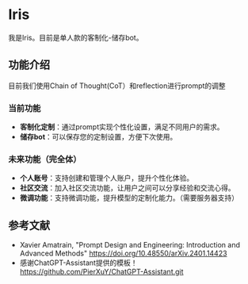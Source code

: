 #  Iris
我是Iris。目前是单人款的客制化-储存bot。

## 功能介绍
目前我们使用Chain of Thought(CoT）和reflection进行prompt的调整

### 当前功能
- **客制化定制**：通过prompt实现个性化设置，满足不同用户的需求。
- **储存bot**：可以保存您的定制设置，方便下次使用。

### 未来功能（完全体）
- **个人账号**：支持创建和管理个人账户，提升个性化体验。
- **社区交流**：加入社区交流功能，让用户之间可以分享经验和交流心得。
- **微调功能**：支持微调功能，提升模型的定制化能力。（需要服务器支持）


## 参考文献

- Xavier Amatrain, "Prompt Design and Engineering: Introduction and Advanced Methods" https://doi.org/10.48550/arXiv.2401.14423
- 感谢ChatGPT-Assistant提供的模板！https://github.com/PierXuY/ChatGPT-Assistant.git

